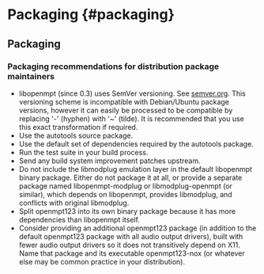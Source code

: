Packaging {#packaging}
=========


Packaging
---------


### Packaging recommendations for distribution package maintainers

 *  libopenmpt (since 0.3) uses SemVer versioning. See
    [semver.org](http://semver.org/). This versioning scheme is incompatible
    with Debian/Ubuntu package versions, however it can easily be processed to
    be compatible by replacing '-' (hyphen) with '~' (tilde). It is recommended
    that you use this exact transformation if required.
 *  Use the autotools source package.
 *  Use the default set of dependencies required by the autotools package.
 *  Run the test suite in your build process.
 *  Send any build system improvement patches upstream.
 *  Do not include the libmodplug emulation layer in the default libopenmpt
    binary package. Either do not package it at all, or provide a separate
    package named libopenmpt-modplug or libmodplug-openmpt (or similar), which
    depends on libopenmpt, provides libmodplug, and conflicts with original
    libmodplug.
 *  Split openmpt123 into its own binary package because it has more
    dependencies than libopenmpt itself.
 *  Consider providing an additional openmpt123 package (in addition to the
    default openmpt123 package with all audio output drivers), built with fewer
    audio output drivers so it does not transitively depend on X11. Name that
    package and its executable openmpt123-nox (or whatever else may be common
    practice in your distribution).

